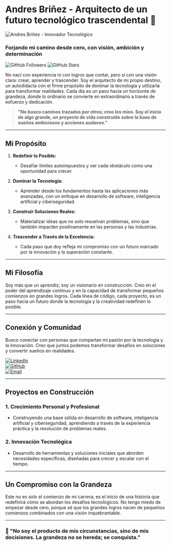 # **Andres Briñez - Arquitecto de un futuro tecnológico trascendental 👋**

![Andres Briñez - Innovador Tecnológico](https://pikaso.cdnpk.net/private/production/1335244354/render.jpeg?token=exp=1736467200~hmac=4222d199aab4943175ba105fed833fcac76ffaa01f26281943161ac0fe80cba4)

### **Forjando mi camino desde cero, con visión, ambición y determinación**

![GitHub Followers](https://img.shields.io/github/followers/ACBRI?style=social)
![GitHub Stars](https://img.shields.io/github/stars/ACBRI?style=social)

No nací con experiencia ni con logros que contar, pero sí con una visión clara: crear, aprender y trascender. Soy el arquitecto de mi propio destino, un autodidacta con el firme propósito de dominar la tecnología y utilizarla para transformar realidades. Cada día es un paso hacia un horizonte de grandeza, donde lo ordinario se convierte en extraordinario a través de esfuerzo y dedicación.

> **"No busco caminos trazados por otros; creo los míos. Soy el inicio de algo grande, un proyecto de vida construido sobre la base de sueños ambiciosos y acciones audaces."**

---

## **Mi Propósito**

1. **Redefinir lo Posible:**
   - Desafiar límites autoimpuestos y ver cada obstáculo como una oportunidad para crecer.

2. **Dominar la Tecnología:**
   - Aprender desde los fundamentos hasta las aplicaciones más avanzadas, con un enfoque en desarrollo de software, inteligencia artificial y ciberseguridad.

3. **Construir Soluciones Reales:**
   - Materializar ideas que no solo resuelvan problemas, sino que también impacten positivamente en las personas y las industrias.

4. **Trascender a Través de la Excelencia:**
   - Cada paso que doy refleja mi compromiso con un futuro marcado por la innovación y la superación constante.

---

## **Mi Filosofía**

Soy más que un aprendiz; soy un visionario en construcción. Creo en el poder del aprendizaje continuo y en la capacidad de transformar pequeños comienzos en grandes logros. Cada línea de código, cada proyecto, es un paso hacia un futuro donde la tecnología y la creatividad redefinen lo posible.

---

## **Conexión y Comunidad**

Busco conectar con personas que compartan mi pasión por la tecnología y la innovación. Creo que juntos podemos transformar desafíos en soluciones y convertir sueños en realidades.

[![LinkedIn](https://img.shields.io/badge/LinkedIn-Andres_Briñez-0077B5?style=for-the-badge&logo=linkedin&logoColor=white&labelColor=101010)](https://www.linkedin.com/in/acbri/)  
[![GitHub](https://img.shields.io/badge/GitHub-Andres_Briñez-181717?style=for-the-badge&logo=github&logoColor=white&labelColor=101010)](https://github.com/ACBRI)  
[![Email](https://img.shields.io/badge/Email-andres@shieldcloud.tech-D14836?style=for-the-badge&logo=gmail&logoColor=white&labelColor=101010)](mailto:andres@shieldcloud.tech)

---

## **Proyectos en Construcción**

### **1. Crecimiento Personal y Profesional**
   - Construyendo una base sólida en desarrollo de software, inteligencia artificial y ciberseguridad, aprendiendo a través de la experiencia práctica y la resolución de problemas reales.

### **2. Innovación Tecnológica**
   - Desarrollo de herramientas y soluciones iniciales que aborden necesidades específicas, diseñadas para crecer y escalar con el tiempo.

---

## **Un Compromiso con la Grandeza**

Este no es solo el comienzo de mi carrera; es el inicio de una historia que redefinirá cómo se abordan los desafíos tecnológicos. No tengo miedo de empezar desde cero, porque sé que los grandes logros nacen de pequeños comienzos combinados con una visión inquebrantable.

---

### **🚀 "No soy el producto de mis circunstancias, sino de mis decisiones. La grandeza no se hereda; se conquista."**
